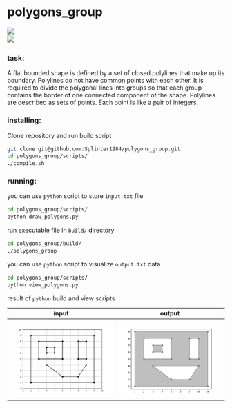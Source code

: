# polygons_group
![](https://img.shields.io/badge/made%20by-splinter1984-blue)	
![](https://img.shields.io/github/languages/code-size/Splinter1984/polygons_group)
### task:
A flat bounded shape is defined by a set of closed polylines that make up its boundary. Polylines do not have common points with each other. It is required to divide the polygonal lines into groups so that each group contains the border of one connected component of the shape.
Polylines are described as sets of points. Each point is like a pair of integers.

### installing:
Clone repository and run build script
```bash
git clone git@github.com:Splinter1984/polygons_group.git
cd polygons_group/scripts/
./compile.sh
```
### running:
you can use ```python``` script to store ```input.txt``` file 
```bash
cd polygons_group/scripts/
python draw_polygons.py
```
run executable file in ```build/``` directory
```bash
cd polygons_group/build/
./polygons_group
```
you can use ```python``` script to visualize ```output.txt``` data
```bash
cd polygons_group/scripts/
python view_polygons.py
```
result of ```python``` build and view scripts
<div align='center'>
  
|input|output|
|:--:|:--:|
![](https://github.com/Splinter1984/polygons_group/blob/master/data/Figure_2.png?raw=true) | ![](https://github.com/Splinter1984/polygons_group/blob/master/data/Figure_1.png?raw=true)
  
</div>

